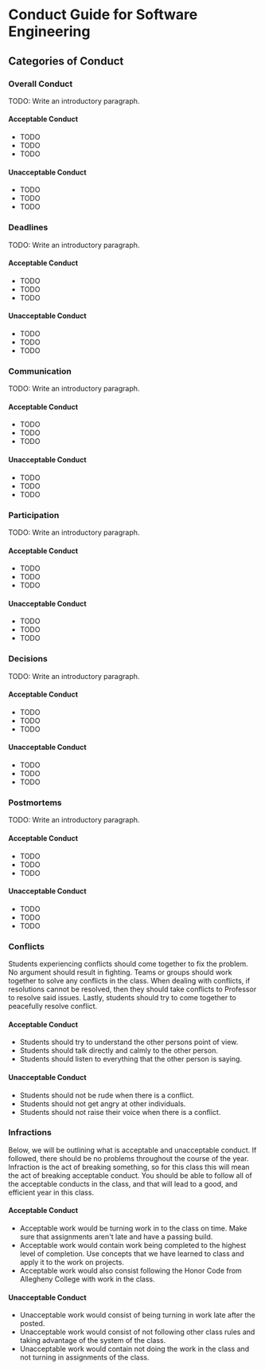 # Conduct Guide for Software Engineering

## Categories of Conduct

### Overall Conduct

TODO: Write an introductory paragraph.

#### Acceptable Conduct

- TODO
- TODO
- TODO

#### Unacceptable Conduct

- TODO
- TODO
- TODO

### Deadlines

TODO: Write an introductory paragraph.

#### Acceptable Conduct

- TODO
- TODO
- TODO

#### Unacceptable Conduct

- TODO
- TODO
- TODO

### Communication

TODO: Write an introductory paragraph.

#### Acceptable Conduct

- TODO
- TODO
- TODO

#### Unacceptable Conduct

- TODO
- TODO
- TODO

### Participation

TODO: Write an introductory paragraph.

#### Acceptable Conduct

- TODO
- TODO
- TODO

#### Unacceptable Conduct

- TODO
- TODO
- TODO

### Decisions

TODO: Write an introductory paragraph.

#### Acceptable Conduct

- TODO
- TODO
- TODO

#### Unacceptable Conduct

- TODO
- TODO
- TODO

### Postmortems

TODO: Write an introductory paragraph.

#### Acceptable Conduct

- TODO
- TODO
- TODO

#### Unacceptable Conduct

- TODO
- TODO
- TODO

### Conflicts

Students experiencing conflicts should come together to fix the problem. No argument
should result in fighting. Teams or groups should work together to solve any
conflicts in the class. When dealing with conflicts, if resolutions cannot be resolved,
then they should take conflicts to Professor to resolve said issues. Lastly, students
should try to come together to peacefully resolve conflict.

#### Acceptable Conduct

- Students should try to understand the other persons point of view.
- Students should talk directly and calmly to the other person.
- Students should listen to everything that the other person is saying.

#### Unacceptable Conduct

- Students should not be rude when there is a conflict.
- Students should not get angry at other individuals.
- Students should not raise their voice when there is a conflict.

### Infractions

Below, we will be outlining what is acceptable and unacceptable conduct. If followed,
there should be no problems throughout the course of the year. Infraction is the act
of breaking something, so for this class this will mean the act of
breaking acceptable conduct. You should be able to follow all of the acceptable
conducts in the class, and that will lead
to a good, and efficient year in this class.

#### Acceptable Conduct

- Acceptable work would be turning work in to the class on time. Make sure that assignments aren't late and have a passing build.
- Acceptable work would contain work being completed to the highest level of completion. Use concepts that we have learned to class and apply it to the work on projects.
- Acceptable work would also consist following the Honor Code from Allegheny College with work in the class.

#### Unacceptable Conduct

- Unacceptable work would consist of being turning in work late after the posted.
- Unacceptable work would consist of not following other class rules and taking advantage of the system of the class.
- Unacceptable work would contain not doing the work in the class and not turning in assignments of the class.
